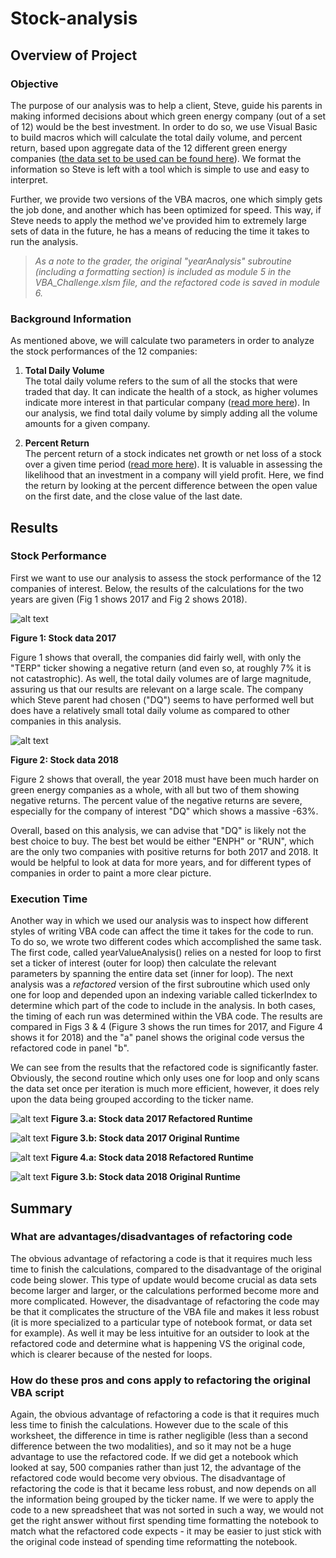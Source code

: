 # Stock-analysis

## Overview of Project

### Objective
The purpose of our analysis was to help a client, Steve, guide his parents in making informed decisions about which green energy company (out of a set of 12) would be the best investment. In order to do so, we use Visual Basic to build macros which will calculate the total daily volume, and percent return, based upon aggregate data of the 12 different green energy companies ([the data set to be used can be found here](Resources/VBA_Challenge.xlsm)). We format the information so Steve is left with a tool which is simple to use and easy to interpret. 

Further, we provide two versions of the VBA macros, one which simply gets the job done, and another which has been optimized for speed. This way, if Steve needs to apply the method we've provided him to extremely large sets of data in the future, he has a means of reducing the time it takes to run the analysis.

>*As a note to the grader, the original "yearAnalysis" subroutine (including a formatting section) is included as module 5 in the VBA_Challenge.xlsm file, and the refactored code is saved in module 6.*

### Background Information

As mentioned above, we will calculate two parameters in order to analyze the stock performances of the 12 companies:

1. __Total Daily Volume__  
The total daily volume refers to the sum of all the stocks that were traded that day. It can indicate the health of a stock, as higher volumes indicate more interest in that particular company ([read more here](https://www.investorsunderground.com/stock-volume/)). In our analysis, we find total daily volume by simply adding all the volume amounts for a given company.

2. __Percent Return__  
The percent return of a stock indicates net growth or net loss of a stock over a given time period ([read more here](https://finance.zacks.com/stock-market-returns-work-6598.html)). It is valuable in assessing the likelihood that an investment in a company will yield profit. Here, we find the return by looking at the percent difference between the open value on the first date, and the close value of the last date.

## Results

### Stock Performance

First we want to use our analysis to assess the stock performance of the 12 companies of interest. Below, the results of the calculations for the two years are given (Fig 1 shows 2017 and Fig 2 shows 2018).

![alt text](https://github.com/aamotz001/Stock-analysis/blob/main/Resources/Stocks_2017.png)

__Figure 1: Stock data 2017__

Figure 1 shows that overall, the companies did fairly well, with only the "TERP" ticker showing a negative return (and even so, at roughly 7% it is not catastrophic). As well, the total daily volumes are of large magnitude, assuring us that our results are relevant on a large scale. The company which Steve parent had chosen ("DQ") seems to have performed well but does have a relatively small total daily volume as compared to other companies in this analysis.

![alt text](https://github.com/aamotz001/Stock-analysis/blob/main/Resources/Stocks_2018.png)

__Figure 2: Stock data 2018__

Figure 2 shows that overall, the year 2018 must have been much harder on green energy companies as a whole, with all but two of them showing negative returns. The percent value of the negative returns are severe, especially for the company of interest "DQ" which shows a massive -63%. 

Overall, based on this analysis, we can advise that "DQ" is likely not the best choice to buy. The best bet would be either "ENPH" or "RUN", which are the only two companies with positive returns for both 2017 and 2018. It would be helpful to look at data for more years, and for different types of companies in order to paint a more clear picture. 

### Execution Time

Another way in which we used our analysis was to inspect how different styles of writing VBA code can affect the time it takes for the code to run. To do so, we wrote two different codes which accomplished the same task. The first code, called yearValueAnalysis() relies on a nested for loop to first set a ticker of interest (outer for loop) then calculate the relevant parameters by spanning the entire data set (inner for loop). The next analysis was a *refactored* version of the first subroutine which used only one for loop and depended upon an indexing variable called tickerIndex to determine which part of the code to include in the analysis. In both cases, the timing of each run was determined within the VBA code. The results are compared in Figs 3 & 4 (Figure 3 shows the run times for 2017, and Figure 4 shows it for 2018) and the "a" panel shows the original code versus the refactored code in panel "b". 

We can see from the results that the refactored code is significantly faster. Obviously, the second routine which only uses one for loop and only scans the data set once per iteration is much more efficient, however, it does rely upon the data being grouped according to the ticker name. 

![alt text](https://github.com/aamotz001/Stock-analysis/blob/main/Resources/VBA_Challenge_2017.png)
__Figure 3.a: Stock data 2017 Refactored Runtime__

![alt text](https://github.com/aamotz001/Stock-analysis/blob/main/Resources/VBA_Challenge_OLD_2017.png)
__Figure 3.b: Stock data 2017 Original Runtime__

![alt text](https://github.com/aamotz001/Stock-analysis/blob/main/Resources/VBA_Challenge_2018.png)
__Figure 4.a: Stock data 2018 Refactored Runtime__

![alt text](https://github.com/aamotz001/Stock-analysis/blob/main/Resources/VBA_Challenge_OLD_2018.png)
__Figure 3.b: Stock data 2018 Original Runtime__
## Summary

### What are advantages/disadvantages of refactoring code

The obvious advantage of refactoring a code is that it requires much less time to finish the calculations, compared to the disadvantage of the original code being slower. This type of update would become crucial as data sets become larger and larger, or the calculations performed become more and more complicated. However, the disadvantage of refactoring the code may be that it complicates the structure of the VBA file and makes it less robust (it is more specialized to a particular type of notebook format, or data set for example). As well it may be less intuitive for an outsider to look at the refactored code and determine what is happening VS the original code, which is clearer because of the nested for loops.

### How do these pros and cons apply to refactoring the original VBA script

Again, the obvious advantage of refactoring a code is that it requires much less time to finish the calculations. However due to the scale of this worksheet, the difference in time is rather negligible (less than a second difference between the two modalities), and so it may  not be a huge advantage to use the refactored code. If we did get a notebook which looked at say, 500 companies rather than just 12, the advantage of the refactored code would become very obvious. The disadvantage of refactoring the code is that it became less robust, and now depends on all the information being grouped by the ticker name. If we were to apply the code to a new spreadsheet that was not sorted in such a way, we would not get the right answer without first spending time formatting the notebook to match what the refactored code expects - it may be easier to just stick with the original code instead of spending time reformatting the notebook.

